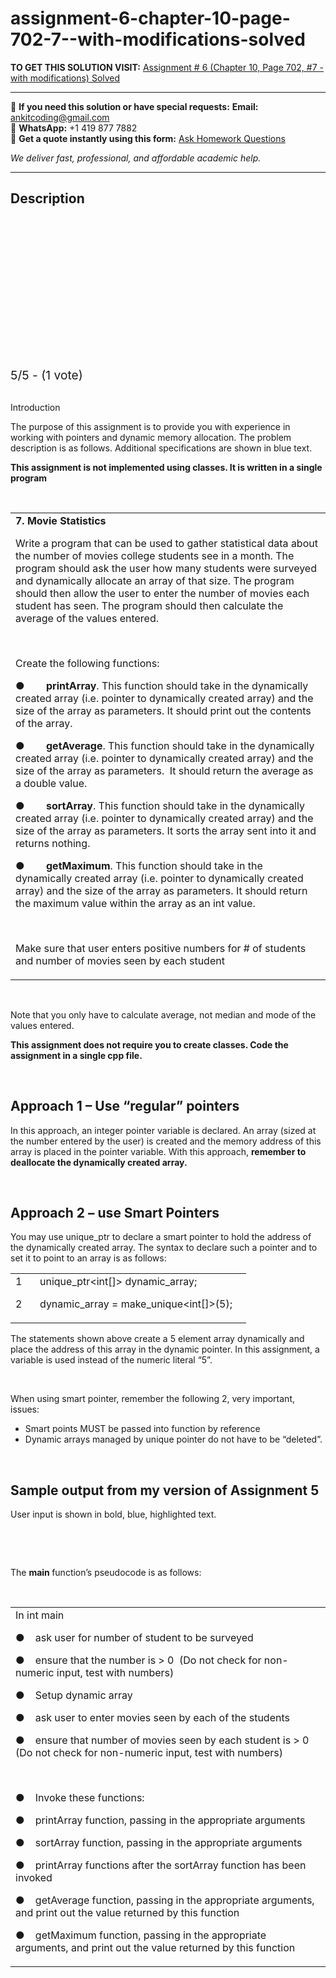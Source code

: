 # assignment-6-chapter-10-page-702-7--with-modifications-solved
**TO GET THIS SOLUTION VISIT:** [Assignment # 6 (Chapter 10, Page 702, #7 -with modifications) Solved](https://www.ankitcodinghub.com/product/assignment-6-chapter-10-page-702-7-with-modifications-solved/)


---

📩 **If you need this solution or have special requests:** **Email:** ankitcoding@gmail.com  
📱 **WhatsApp:** +1 419 877 7882  
📄 **Get a quote instantly using this form:** [Ask Homework Questions](https://www.ankitcodinghub.com/services/ask-homework-questions/)

*We deliver fast, professional, and affordable academic help.*

---

<h2>Description</h2>



<div class="kk-star-ratings kksr-auto kksr-align-center kksr-valign-top" data-payload="{&quot;align&quot;:&quot;center&quot;,&quot;id&quot;:&quot;7162&quot;,&quot;slug&quot;:&quot;default&quot;,&quot;valign&quot;:&quot;top&quot;,&quot;ignore&quot;:&quot;&quot;,&quot;reference&quot;:&quot;auto&quot;,&quot;class&quot;:&quot;&quot;,&quot;count&quot;:&quot;1&quot;,&quot;legendonly&quot;:&quot;&quot;,&quot;readonly&quot;:&quot;&quot;,&quot;score&quot;:&quot;5&quot;,&quot;starsonly&quot;:&quot;&quot;,&quot;best&quot;:&quot;5&quot;,&quot;gap&quot;:&quot;4&quot;,&quot;greet&quot;:&quot;Rate this product&quot;,&quot;legend&quot;:&quot;5\/5 - (1 vote)&quot;,&quot;size&quot;:&quot;24&quot;,&quot;title&quot;:&quot;Assignment # 6 (Chapter 10, Page 702, #7  -with modifications) Solved&quot;,&quot;width&quot;:&quot;138&quot;,&quot;_legend&quot;:&quot;{score}\/{best} - ({count} {votes})&quot;,&quot;font_factor&quot;:&quot;1.25&quot;}">

<div class="kksr-stars">

<div class="kksr-stars-inactive">
            <div class="kksr-star" data-star="1" style="padding-right: 4px">


<div class="kksr-icon" style="width: 24px; height: 24px;"></div>
        </div>
            <div class="kksr-star" data-star="2" style="padding-right: 4px">


<div class="kksr-icon" style="width: 24px; height: 24px;"></div>
        </div>
            <div class="kksr-star" data-star="3" style="padding-right: 4px">


<div class="kksr-icon" style="width: 24px; height: 24px;"></div>
        </div>
            <div class="kksr-star" data-star="4" style="padding-right: 4px">


<div class="kksr-icon" style="width: 24px; height: 24px;"></div>
        </div>
            <div class="kksr-star" data-star="5" style="padding-right: 4px">


<div class="kksr-icon" style="width: 24px; height: 24px;"></div>
        </div>
    </div>

<div class="kksr-stars-active" style="width: 138px;">
            <div class="kksr-star" style="padding-right: 4px">


<div class="kksr-icon" style="width: 24px; height: 24px;"></div>
        </div>
            <div class="kksr-star" style="padding-right: 4px">


<div class="kksr-icon" style="width: 24px; height: 24px;"></div>
        </div>
            <div class="kksr-star" style="padding-right: 4px">


<div class="kksr-icon" style="width: 24px; height: 24px;"></div>
        </div>
            <div class="kksr-star" style="padding-right: 4px">


<div class="kksr-icon" style="width: 24px; height: 24px;"></div>
        </div>
            <div class="kksr-star" style="padding-right: 4px">


<div class="kksr-icon" style="width: 24px; height: 24px;"></div>
        </div>
    </div>
</div>


<div class="kksr-legend" style="font-size: 19.2px;">
            5/5 - (1 vote)    </div>
    </div>
&nbsp;

Introduction

The purpose of this assignment is to provide you with experience in working with pointers and dynamic memory allocation. The problem description is as follows. Additional specifications are shown in blue text.

<strong>This assignment is not implemented using classes. It is written in a single program</strong>

&nbsp;

<table width="696">
<tbody>
<tr>
<td width="696"><strong>7. Movie Statistics</strong>

Write a program that can be used to gather statistical data about the number of movies college students see in a month. The program should ask the user how many students were surveyed and dynamically allocate an array of that size. The program should then allow the user to enter the number of movies each student has seen. The program should then calculate the average of the values entered.

&nbsp;

Create the following functions:

●&nbsp;&nbsp;&nbsp;&nbsp;&nbsp;&nbsp;&nbsp; <strong>printArray</strong>. This function should take in the dynamically created array (i.e. pointer to dynamically created array) and the size of the array as parameters. It should print out the contents of the array.

●&nbsp;&nbsp;&nbsp;&nbsp;&nbsp;&nbsp;&nbsp; <strong>getAverage</strong>. This function should take in the dynamically created array (i.e. pointer to dynamically created array) and the size of the array as parameters.&nbsp; It should return the average as a double value.

●&nbsp;&nbsp;&nbsp;&nbsp;&nbsp;&nbsp;&nbsp; <strong>sortArray</strong>. This function should take in the dynamically created array (i.e. pointer to dynamically created array) and the size of the array as parameters. It sorts the array sent into it and returns nothing.

●&nbsp;&nbsp;&nbsp;&nbsp;&nbsp;&nbsp;&nbsp; <strong>getMaximum</strong>. This function should take in the dynamically created array (i.e. pointer to dynamically created array) and the size of the array as parameters. It should return the maximum value within the array as an int value.

&nbsp;

Make sure that user enters positive numbers for # of students and number of movies seen by each student
</td>
</tr>
</tbody>
</table>
&nbsp;

Note that you only have to calculate average, not median and mode of the values entered.

<strong>This assignment does not require you to create classes. Code the assignment in a single cpp file.</strong>

<strong>&nbsp;</strong>

<h2>Approach 1 – Use “regular” pointers</h2>
In this approach, an integer pointer variable is declared. An array (sized at the number entered by the user) is created and the memory address of this array is placed in the pointer variable. With this approach, <strong>remember to deallocate the dynamically created array.</strong>

&nbsp;

<h2>Approach 2 – use Smart Pointers</h2>
You may use unique_ptr to declare a smart pointer to hold the address of the dynamically created array. The syntax to declare such a pointer and to set it to point to an array is as follows:

<table width="345">
<tbody>
<tr>
<td width="23">1

2</td>
<td width="322">unique_ptr&lt;int[]&gt; dynamic_array;

dynamic_array = make_unique&lt;int[]&gt;(5);</td>
</tr>
</tbody>
</table>
The statements shown above create a 5 element array dynamically and place the address of this array in the dynamic pointer. In this assignment, a variable is used instead of the numeric literal “5”.

&nbsp;

When using smart pointer, remember the following 2, very important, issues:

<ul>
<li>Smart points MUST be passed into function by reference</li>
<li>Dynamic arrays managed by unique pointer do not have to be “deleted”.</li>
</ul>
&nbsp;

<h2>Sample output from my version of Assignment 5</h2>
User input is shown in bold, blue, highlighted text.

&nbsp;

&nbsp;

The <strong>main </strong>function’s pseudocode is as follows:

&nbsp;

<table width="648">
<tbody>
<tr>
<td width="648">In int main

●&nbsp;&nbsp;&nbsp; ask user for number of student to be surveyed

●&nbsp;&nbsp;&nbsp; ensure that the number is &gt; 0&nbsp; (Do not check for non-numeric input, test with numbers)

●&nbsp;&nbsp;&nbsp; Setup dynamic array

●&nbsp;&nbsp;&nbsp; ask user to enter movies seen by each of the students

●&nbsp;&nbsp;&nbsp; ensure that number of movies seen by each student is &gt; 0 (Do not check for non-numeric input, test with numbers)

&nbsp;

●&nbsp;&nbsp;&nbsp; Invoke these functions:

●&nbsp;&nbsp;&nbsp; printArray function, passing in the appropriate arguments

●&nbsp;&nbsp;&nbsp; sortArray function, passing in the appropriate arguments

●&nbsp;&nbsp;&nbsp; printArray functions after the sortArray function has been invoked

●&nbsp;&nbsp;&nbsp; getAverage function, passing in the appropriate arguments, and print out the value returned by this function

●&nbsp;&nbsp;&nbsp; getMaximum function, passing in the appropriate arguments, and print out the value returned by this function
</td>
</tr>
</tbody>
</table>
&nbsp;
